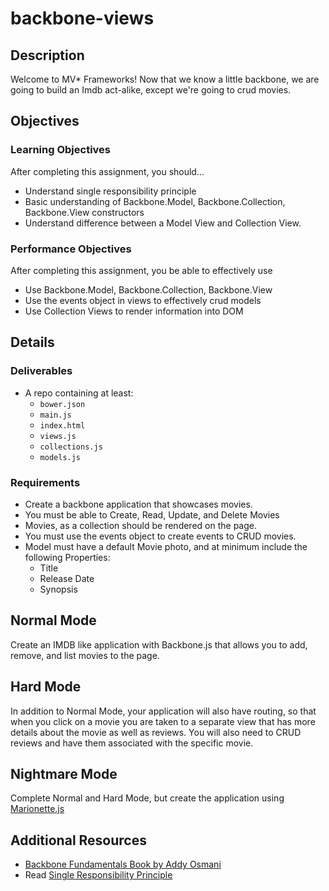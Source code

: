 # backbone-views

## Description
Welcome to MV* Frameworks!  Now that we know a little backbone, we are going to build an Imdb act-alike, except we're going to crud movies.

## Objectives

### Learning Objectives

After completing this assignment, you should…

* Understand single responsibility principle
* Basic understanding of Backbone.Model, Backbone.Collection, Backbone.View constructors
* Understand difference between a Model View and Collection View.

### Performance Objectives

After completing this assignment, you be able to effectively use

* Use Backbone.Model, Backbone.Collection, Backbone.View
* Use the events object in views to effectively crud models
* Use Collection Views to render information into DOM


## Details

### Deliverables

* A repo containing at least:
  * `bower.json`
  * `main.js`
  * `index.html`
  * `views.js`
  * `collections.js`
  * `models.js`

### Requirements

* Create a backbone application that showcases movies.
* You must be able to Create, Read, Update, and Delete Movies
* Movies, as a collection should be rendered on the page.
* You must use the events object to create events to CRUD movies.
* Model must have a default Movie photo, and at minimum include the following Properties:
  - Title
  - Release Date
  - Synopsis

## Normal Mode

Create an IMDB like application with Backbone.js that allows you to add, remove, and list movies to the page.

## Hard Mode

In addition to Normal Mode, your application will also have routing, so that when you click on a movie you are taken to a separate view that has more details about the movie as well as reviews.  You will also need to CRUD reviews and have them associated with the specific movie.

## Nightmare Mode

Complete Normal and Hard Mode, but create the application using [Marionette.js](http://marionettejs.com/) 

## Additional Resources


* [Backbone Fundamentals Book by Addy Osmani](http://addyosmani.github.io/backbone-fundamentals/)
* Read [Single Responsibility Principle](http://code.tutsplus.com/tutorials/solid-part-1-the-single-responsibility-principle--net-36074)
